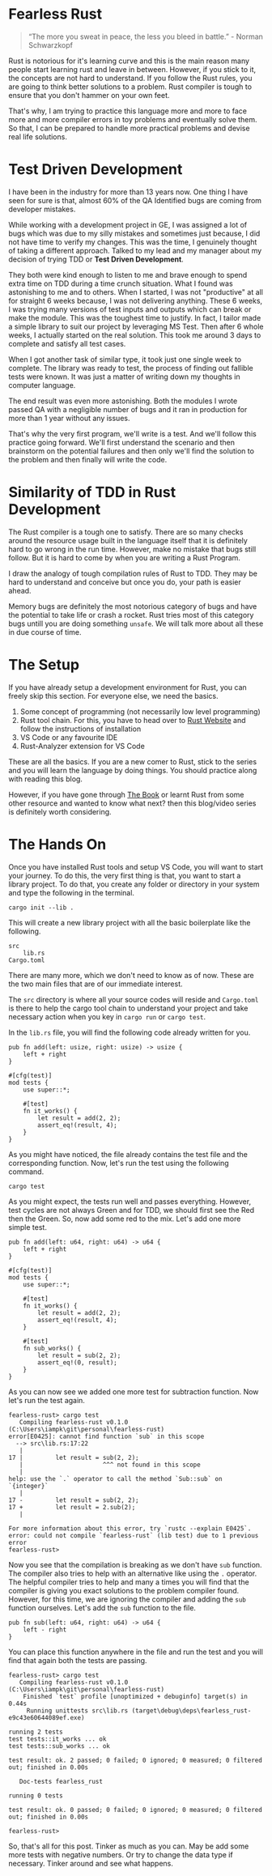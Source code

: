 Fearless Rust
=============
> “The more you sweat in peace, the less you bleed in battle.” - Norman Schwarzkopf

Rust is notorious for it's learning curve and this is the main reason many people start learning rust and leave in between. However, if you stick to it, the concepts are not hard to understand. If you follow the Rust rules, you are going to think better solutions to a problem. Rust compiler is tough to ensure that you don't hammer on your own feet.

That's why, I am trying to practice this language more and more to face more and more compiler errors in toy problems and eventually solve them. So that, I can be prepared to handle more practical problems and devise real life solutions.

Test Driven Development
=======================
I have been in the industry for more than 13 years now. One thing I have seen for sure is that, almost 60% of the QA Identified bugs are coming from developer mistakes.

While working with a development project in GE, I was assigned a lot of bugs which was due to my silly mistakes and sometimes just because, I did not have time to verify my changes. This was the time, I genuinely thought of taking a different approach. Talked to my lead and my manager about my decision of trying TDD or **Test Driven Development**.

They both were kind enough to listen to me and brave enough to spend extra time on TDD during a time crunch situation. What I found was astonishing to me and to others. When I started, I was not "productive" at all for straight 6 weeks because, I was not delivering anything. These 6 weeks, I was trying many versions of test inputs and outputs which can break or make the module. This was the toughest time to justify. In fact, I tailor made a simple library to suit our project by leveraging MS Test. Then after 6 whole weeks, I actually started on the real solution. This took me around 3 days to complete and satisfy all test cases.

When I got another task of similar type, it took just one single week to complete. The library was ready to test, the process of finding out fallible tests were known. It was just a matter of writing down my thoughts in computer language.

The end result was even more astonishing. Both the modules I wrote passed QA with a negligible number of bugs and it ran in production for more than 1 year without any issues.

That's why the very first program, we'll write is a test. And we'll follow this practice going forward. We'll first understand the scenario and then brainstorm on the potential failures and then only we'll find the solution to the problem and then finally will write the code.

Similarity of TDD in Rust Development
=====================================
The Rust compiler is a tough one to satisfy. There are so many checks around the resource usage built in the language itself that it is definitely hard to go wrong in the run time. However, make no mistake that bugs still follow. But it is hard to come by when you are writing a Rust Program.

I draw the analogy of tough compilation rules of Rust to TDD. They may be hard to understand and conceive but once you do, your path is easier ahead.

Memory bugs are definitely the most notorious category of bugs and have the potential to take life or crash a rocket. Rust tries most of this category bugs untill you are doing something `unsafe`. We will talk more about all these in due course of time.

The Setup
=========
If you have already setup a development environment for Rust, you can freely skip this section. For everyone else, we need the basics.

1. Some concept of programming (not necessarily low level programming)
1. Rust tool chain. For this, you have to head over to [Rust Website](https://www.rust-lang.org/) and follow the instructions of installation
1. VS Code or any favourite IDE
1. Rust-Analyzer extension for VS Code

These are all the basics. If you are a new comer to Rust, stick to the series and you will learn the language by doing things. You should practice along with reading this blog.

However, if you have gone through [The Book](https://doc.rust-lang.org/book/) or learnt Rust from some other resource and wanted to know what next? then this blog/video series is definitely worth considering.

The Hands On
============
Once you have installed Rust tools and setup VS Code, you will want to start your journey. To do this, the very first thing is that, you want to start a library project. To do that, you create any folder or directory in your system and type the following in the terminal.

```
cargo init --lib .
```

This will create a new library project with all the basic boilerplate like the following.

```
src
    lib.rs
Cargo.toml
```
There are many more, which we don't need to know as of now. These are the two main files that are of our immediate interest.

The `src` directory is where all your source codes will reside and `Cargo.toml` is there to help the cargo tool chain to understand your project and take necessary action when you key in `cargo run` or `cargo test`.

In the `lib.rs` file, you will find the following code already written for you.

```
pub fn add(left: usize, right: usize) -> usize {
    left + right
}

#[cfg(test)]
mod tests {
    use super::*;

    #[test]
    fn it_works() {
        let result = add(2, 2);
        assert_eq!(result, 4);
    }
}
```

As you might have noticed, the file already contains the test file and the corresponding function. Now, let's run the test using the following command.

```
cargo test
```
As you might expect, the tests run well and passes everything. However, test cycles are not always Green and for TDD, we should first see the Red then the Green. So, now add some red to the mix. Let's  add one more simple test.

```
pub fn add(left: u64, right: u64) -> u64 {
    left + right
}

#[cfg(test)]
mod tests {
    use super::*;

    #[test]
    fn it_works() {
        let result = add(2, 2);
        assert_eq!(result, 4);
    }

    #[test]
    fn sub_works() {
        let result = sub(2, 2);
        assert_eq!(0, result);
    }
}
```
As you can now see we added one more test for subtraction function. Now let's run the test again.

```
fearless-rust> cargo test
   Compiling fearless-rust v0.1.0 (C:\Users\iampk\git\personal\fearless-rust)
error[E0425]: cannot find function `sub` in this scope
  --> src\lib.rs:17:22
   |
17 |         let result = sub(2, 2);
   |                      ^^^ not found in this scope
   |
help: use the `.` operator to call the method `Sub::sub` on `{integer}`
   |
17 -         let result = sub(2, 2);
17 +         let result = 2.sub(2);
   |

For more information about this error, try `rustc --explain E0425`.
error: could not compile `fearless-rust` (lib test) due to 1 previous error
fearless-rust> 
```
Now you see that the compilation is breaking as we don't have `sub` function. The compiler also tries to help with an alternative like using the `.` operator. The helpful compiler tries to help and many a times you will find that the compiler is giving you exact solutions to the problem compiler found. However, for this time, we are ignoring the compiler and adding the `sub` function ourselves. Let's add the `sub` function to the file.

```
pub fn sub(left: u64, right: u64) -> u64 {
    left - right
}
```
You can place this function anywhere in the file and run the test and you will find that again both the tests are passing.

```
fearless-rust> cargo test
   Compiling fearless-rust v0.1.0 (C:\Users\iampk\git\personal\fearless-rust)
    Finished `test` profile [unoptimized + debuginfo] target(s) in 0.44s
     Running unittests src\lib.rs (target\debug\deps\fearless_rust-e9c43e60644089ef.exe)

running 2 tests
test tests::it_works ... ok
test tests::sub_works ... ok

test result: ok. 2 passed; 0 failed; 0 ignored; 0 measured; 0 filtered out; finished in 0.00s

   Doc-tests fearless_rust

running 0 tests

test result: ok. 0 passed; 0 failed; 0 ignored; 0 measured; 0 filtered out; finished in 0.00s

fearless-rust> 
```

So, that's all for this post. Tinker as much as you can. May be add some more tests with negative numbers. Or try to change the data type if necessary. Tinker around and see what happens.
